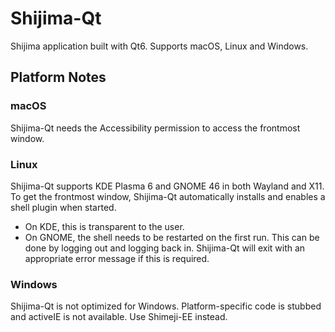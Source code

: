 # Shijima-Qt

Shijima application built with Qt6. Supports macOS, Linux and Windows.

## Platform Notes

### macOS

Shijima-Qt needs the Accessibility permission to access the frontmost window.

### Linux

Shijima-Qt supports KDE Plasma 6 and GNOME 46 in both Wayland and X11. To get the frontmost window, Shijima-Qt automatically installs and enables a shell plugin when started.  
- On KDE, this is transparent to the user.
- On GNOME, the shell needs to be restarted on the first run. This can be done by logging out and logging back in. Shijima-Qt will exit with an appropriate error message if this is required.

### Windows

Shijima-Qt is not optimized for Windows. Platform-specific code is stubbed and activeIE is not available. Use Shimeji-EE instead.